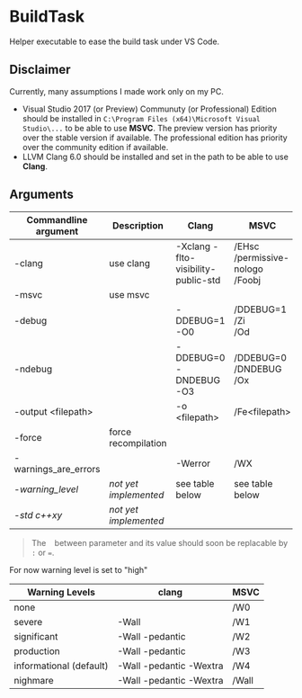 # BuildTask

Helper executable to ease the build task under VS Code.

## Disclaimer

Currently, many assumptions I made work only on my PC.

- Visual Studio 2017 (or Preview) Communuty (or Professional) Edition should be installed in `C:\Program Files (x64)\Microsoft Visual Studio\...` to be able to use **MSVC**. The preview version has priority over the stable version if available. The professional edition has priority over the community edition if available.
- LLVM Clang 6.0 should be installed and set in the path to be able to use **Clang**.

## Arguments

| Commandline argument   | Description         | Clang                               | MSVC
|------------------------|---------------------|-------------------------------------|-------------------------------------------
| -clang                 | use clang           | -Xclang -flto-visibility-public-std | /EHsc<br>/permissive-<br>nologo<br>/Foobj
| -msvc                  | use msvc            |
| -debug                 |                     | -DDEBUG=1<br>-O0                    | /DDEBUG=1<br>/Zi<br>/Od
| -ndebug                |                     | -DDEBUG=0<br>-DNDEBUG<br>-O3        | /DDEBUG=0<br>/DNDEBUG<br>/Ox
| -output \<filepath>    |                     | -o \<filepath>                      | /Fe\<filepath>
| -force                 | force recompilation |
| -warnings_are_errors   |                     | -Werror                             | /WX
|_-warning_level <level>_|_not yet implemented_| see table below                     | see table below
|_-std c++xy_            |_not yet implemented_|

> The ` ` between parameter and its value should soon be replacable by `:` or `=`.

For now warning level is set to "high"

| Warning Levels          | clang                   | MSVC
|-------------------------|-------------------------|-------
| none                    |                         | /W0
| severe                  | -Wall                   | /W1
| significant             | -Wall -pedantic         | /W2
| production              | -Wall -pedantic         | /W3
| informational (default) | -Wall -pedantic -Wextra | /W4
| nighmare                | -Wall -pedantic -Wextra | /Wall